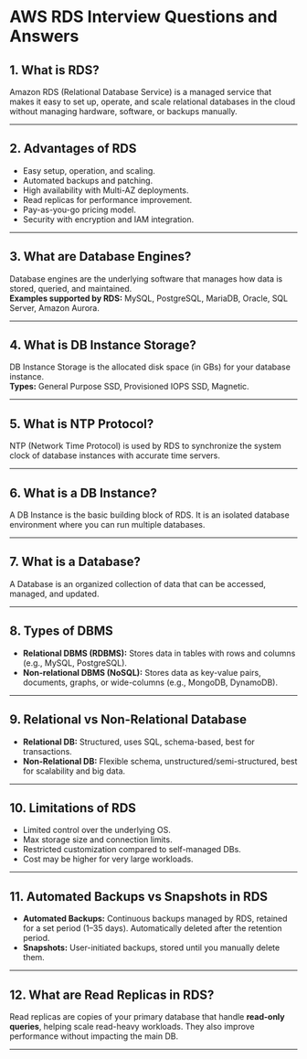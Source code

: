 # AWS RDS Interview Questions and Answers

## 1. What is RDS?
Amazon RDS (Relational Database Service) is a managed service that makes it easy to set up, operate, and scale relational databases in the cloud without managing hardware, software, or backups manually.

---

## 2. Advantages of RDS
- Easy setup, operation, and scaling.
- Automated backups and patching.
- High availability with Multi-AZ deployments.
- Read replicas for performance improvement.
- Pay-as-you-go pricing model.
- Security with encryption and IAM integration.

---

## 3. What are Database Engines?
Database engines are the underlying software that manages how data is stored, queried, and maintained.  
**Examples supported by RDS:** MySQL, PostgreSQL, MariaDB, Oracle, SQL Server, Amazon Aurora.

---

## 4. What is DB Instance Storage?
DB Instance Storage is the allocated disk space (in GBs) for your database instance.  
**Types:** General Purpose SSD, Provisioned IOPS SSD, Magnetic.

---

## 5. What is NTP Protocol?
NTP (Network Time Protocol) is used by RDS to synchronize the system clock of database instances with accurate time servers.

---

## 6. What is a DB Instance?
A DB Instance is the basic building block of RDS. It is an isolated database environment where you can run multiple databases.

---

## 7. What is a Database?
A Database is an organized collection of data that can be accessed, managed, and updated.

---

## 8. Types of DBMS
- **Relational DBMS (RDBMS):** Stores data in tables with rows and columns (e.g., MySQL, PostgreSQL).  
- **Non-relational DBMS (NoSQL):** Stores data as key-value pairs, documents, graphs, or wide-columns (e.g., MongoDB, DynamoDB).

---

## 9. Relational vs Non-Relational Database
- **Relational DB:** Structured, uses SQL, schema-based, best for transactions.  
- **Non-Relational DB:** Flexible schema, unstructured/semi-structured, best for scalability and big data.

---

## 10. Limitations of RDS
- Limited control over the underlying OS.  
- Max storage size and connection limits.  
- Restricted customization compared to self-managed DBs.  
- Cost may be higher for very large workloads.

---

## 11. Automated Backups vs Snapshots in RDS
- **Automated Backups:** Continuous backups managed by RDS, retained for a set period (1–35 days). Automatically deleted after the retention period.  
- **Snapshots:** User-initiated backups, stored until you manually delete them.

---

## 12. What are Read Replicas in RDS?
Read replicas are copies of your primary database that handle **read-only queries**, helping scale read-heavy workloads. They also improve performance without impacting the main DB.

---

